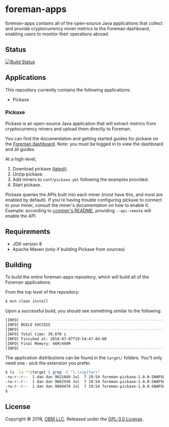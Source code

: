 # foreman-apps

foreman-apps contains all of the open-source Java applications that collect and provide cryptocurrency miner metrics to the Foreman dashboard, enabling users to monitor their operations abroad.

## Status ##

[![Build Status](https://travis-ci.com/delawr0190/foreman-apps.svg?branch=master)](https://travis-ci.com/delawr0190/foreman-apps)

## Applications ##

This repository currently contains the following applications:

- Pickaxe

### Pickaxe ###

Pickaxe is an open-source Java application that will extract metrics from cryptocurrency miners and upload them directly to Foreman.

You can find the documentation and getting started guides for pickaxe on the [Foreman dashboard](https://dashboard.foreman.mn/dashboard/support/pickaxe/).  Note: you must be logged in to view the dashboard and all guides.

At a high-level,

1. Download pickaxe [(latest)](https://github.com/delawr0190/foreman-apps/releases).
2. Unzip pickaxe.
3. Add miners to `conf/pickaxe.yml` following the examples provided.
4. Start pickaxe.

Pickaxe queries the APIs built into each miner (most have this, and most are enabled by default).  If you're having trouble configuring pickaxe to connect to your miner, consult the miner's documentation on how to enable it.  Example:  according to [ccminer's README](https://github.com/tpruvot/ccminer/blob/windows/README.txt), providing `--api-remote` will enable the API.

## Requirements ##

- JDK version 8
- Apache Maven (only if building Pickaxe from sources)

## Building ##

To build the entire foreman-apps repository, which will build all of the Foreman applications:

From the top level of the repository:

```sh
$ mvn clean install
```

Upon a successful build, you should see something similar to the following:

```sh
[INFO] ------------------------------------------------------------------------
[INFO] BUILD SUCCESS
[INFO] ------------------------------------------------------------------------
[INFO] Total time: 39.070 s
[INFO] Finished at: 2018-07-07T19:54:47-04:00
[INFO] Final Memory: 46M/494M
[INFO] ------------------------------------------------------------------------
```

The application distributions can be found in the `target/` folders.  You'll only need one - pick the extension you prefer.

```sh
$ ls -la **/target | grep -E "\.(zip|tar)"
-rw-r--r--  1 dan dan 9621049 Jul  7 19:54 foreman-pickaxe-1.0.0-SNAPSHOT-bin.tar.bz2
-rw-r--r--  1 dan dan 9662936 Jul  7 19:54 foreman-pickaxe-1.0.0-SNAPSHOT-bin.tar.gz
-rw-r--r--  1 dan dan 9669478 Jul  7 19:54 foreman-pickaxe-1.0.0-SNAPSHOT-bin.zip
$

```

## License ##

Copyright © 2018, [OBM LLC](https://obm.mn/).  Released under the [GPL-3.0 License](LICENSE).
